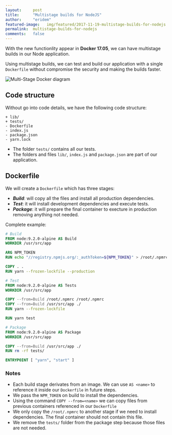 ```yaml
---
layout:     post
title:      "Multistage builds for NodeJS"
author:     "eridem"
featured-image:   img/featured/2017-11-19-multistage-builds-for-nodejs.jpg
permalink:  multistage-builds-for-nodejs
comments:   false
---
```


With the new functionlity appear in **Docker 17.05**, we can have multistage builds in our Node application.

Using multistage builds, we can test and build our application with a single `Dockerfile` without compromise the security and making the builds faster.

![Multi-Stage Docker diagram](/img/posts/2017-11-19-multistage-builds-for-nodejs/diagram.png)

## Code structure 

Without go into code details, we have the following code structure:

```plain
+ lib/
+ tests/
- Dockerfile
- index.js
- package.json
- yarn.lock
```

- The folder `tests/` contains all our tests.
- The folders and files `lib/`, `index.js` and `package.json` are part of our application.

## Dockerfile

We will create a `Dockerfile` which has three stages:

- ***Build***: will copy all the files and install all production dependencies.
- ***Test***: it will install development dependencies and execute tests.
- ***Package***: it will prepare the final container to execture in production removing anything not needed.

Complete example:

```dockerfile
# Build
FROM node:9.2.0-alpine AS Build
WORKDIR /usr/src/app

ARG NPM_TOKEN
RUN echo "//registry.npmjs.org/:_authToken=${NPM_TOKEN}" > /root/.npmrc

COPY . .
RUN yarn --frozen-lockfile --production

# Test
FROM node:9.2.0-alpine AS Tests
WORKDIR /usr/src/app

COPY --from=Build /root/.npmrc /root/.npmrc
COPY --from=Build /usr/src/app ./
RUN yarn --frozen-lockfile

RUN yarn test

# Package
FROM node:9.2.0-alpine AS Package
WORKDIR /usr/src/app

COPY --from=Build /usr/src/app ./
RUN rm -rf tests/

ENTRYPOINT [ "yarn", "start" ]
```

### Notes

- Each build stage derivates from an image. We can use `AS <name>` to reference it inside our `Dockerfile` in future steps.
- We pass the `NPM_TOKEN` on build to install the dependencies.
- Using the command `COPY --from=<name>` we can copy files from previous containers referenced in our `Dockerfile`
- We only copy the `/root/.npmrc` to another stage if we need to install dependencies. The final container should not contain this file.
- We remove the `tests/` folder from the package step because those files are not needed.
